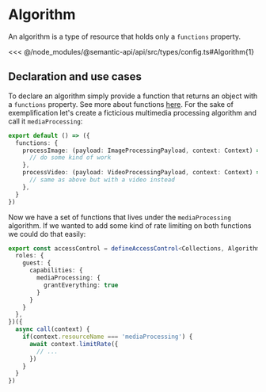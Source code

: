 # Algorithm

An algorithm is a type of resource that holds only a `functions` property.

<<< @/node_modules/@semantic-api/api/src/types/config.ts#Algorithm{1}

## Declaration and use cases

To declare an algorithm simply provide a function that returns an object with a `functions` property. See more about functions [here](). For the sake of exemplification let's create a ficticious multimedia processing algorithm and call it `mediaProcessing`:

```ts
export default () => ({
  functions: {
    processImage: (payload: ImageProcessingPayload, context: Context) => {
      // do some kind of work
    },
    processVideo: (payload: VideoProcessingPayload, context: Context) => {
      // same as above but with a video instead
    },
  }
})
```

Now we have a set of functions that lives under the `mediaProcessing` algorithm. If we wanted to add some kind of rate limiting on both functions we could do that easily:

```ts
export const accessControl = defineAccessControl<Collections, Algorithms>()({
  roles: {
    guest: {
      capabilities: {
        mediaProcessing: {
          grantEverything: true
        }
      }
    }
  },
})({
  async call(context) {
    if(context.resourceName === 'mediaProcessing') {
      await context.limitRate({
        // ...
      })
    }
  }
})
```
